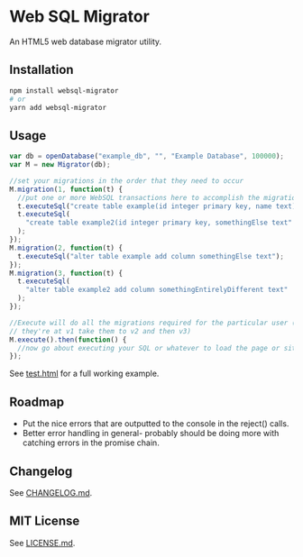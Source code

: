 # Web SQL Migrator

An HTML5 web database migrator utility.

## Installation

```sh
npm install websql-migrator
# or
yarn add websql-migrator
```

## Usage

```js
var db = openDatabase("example_db", "", "Example Database", 100000);
var M = new Migrator(db);

//set your migrations in the order that they need to occur
M.migration(1, function(t) {
  //put one or more WebSQL transactions here to accomplish the migration
  t.executeSql("create table example(id integer primary key, name text)");
  t.executeSql(
    "create table example2(id integer primary key, somethingElse text"
  );
});
M.migration(2, function(t) {
  t.executeSql("alter table example add column somethingElse text");
});
M.migration(3, function(t) {
  t.executeSql(
    "alter table example2 add column somethingEntirelyDifferent text"
  );
});

//Execute will do all the migrations required for the particular user (e.g., if
// they're at v1 take them to v2 and then v3)
M.execute().then(function() {
  //now go about executing your SQL or whatever to load the page or site
});
```

See [test.html](./test.html) for a full working example.

## Roadmap

- Put the nice errors that are outputted to the console in the reject() calls.
- Better error handling in general- probably should be doing more with catching
  errors in the promise chain.

## Changelog

See [CHANGELOG.md](./CHANGELOG.md).

## MIT License

See [LICENSE.md](./LICENSE.md).
